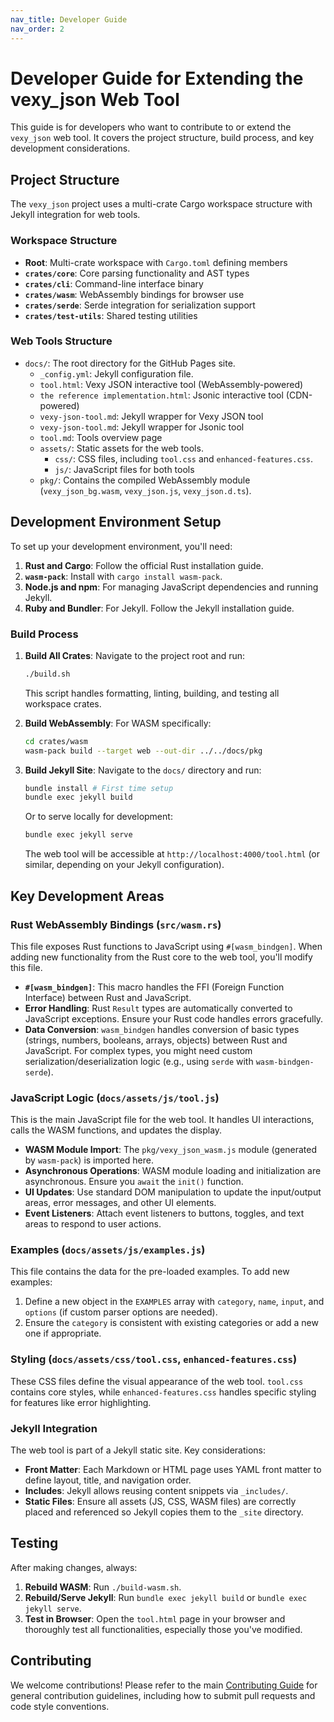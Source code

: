 ```yaml
---
nav_title: Developer Guide
nav_order: 2
---
```


# Developer Guide for Extending the vexy_json Web Tool

This guide is for developers who want to contribute to or extend the `vexy_json` web tool. It covers the project structure, build process, and key development considerations.

## Project Structure

The `vexy_json` project uses a multi-crate Cargo workspace structure with Jekyll integration for web tools.

### Workspace Structure

*   **Root**: Multi-crate workspace with `Cargo.toml` defining members
*   **`crates/core`**: Core parsing functionality and AST types
*   **`crates/cli`**: Command-line interface binary
*   **`crates/wasm`**: WebAssembly bindings for browser use
*   **`crates/serde`**: Serde integration for serialization support
*   **`crates/test-utils`**: Shared testing utilities

### Web Tools Structure

*   `docs/`: The root directory for the GitHub Pages site.
    *   `_config.yml`: Jekyll configuration file.
    *   `tool.html`: Vexy JSON interactive tool (WebAssembly-powered)
    *   `the reference implementation.html`: Jsonic interactive tool (CDN-powered)
    *   `vexy-json-tool.md`: Jekyll wrapper for Vexy JSON tool
    *   `vexy-json-tool.md`: Jekyll wrapper for Jsonic tool
    *   `tool.md`: Tools overview page
    *   `assets/`: Static assets for the web tools.
        *   `css/`: CSS files, including `tool.css` and `enhanced-features.css`.
        *   `js/`: JavaScript files for both tools
    *   `pkg/`: Contains the compiled WebAssembly module (`vexy_json_bg.wasm`, `vexy_json.js`, `vexy_json.d.ts`).

## Development Environment Setup

To set up your development environment, you'll need:

1.  **Rust and Cargo**: Follow the official Rust installation guide.
2.  **`wasm-pack`**: Install with `cargo install wasm-pack`.
3.  **Node.js and npm**: For managing JavaScript dependencies and running Jekyll.
4.  **Ruby and Bundler**: For Jekyll. Follow the Jekyll installation guide.

### Build Process

1.  **Build All Crates**: Navigate to the project root and run:
    ```bash
    ./build.sh
    ```
    This script handles formatting, linting, building, and testing all workspace crates.

2.  **Build WebAssembly**: For WASM specifically:
    ```bash
    cd crates/wasm
    wasm-pack build --target web --out-dir ../../docs/pkg
    ```

3.  **Build Jekyll Site**: Navigate to the `docs/` directory and run:
    ```bash
    bundle install # First time setup
    bundle exec jekyll build
    ```
    Or to serve locally for development:
    ```bash
    bundle exec jekyll serve
    ```
    The web tool will be accessible at `http://localhost:4000/tool.html` (or similar, depending on your Jekyll configuration).

## Key Development Areas

### Rust WebAssembly Bindings (`src/wasm.rs`)

This file exposes Rust functions to JavaScript using `#[wasm_bindgen]`. When adding new functionality from the Rust core to the web tool, you'll modify this file.

*   **`#[wasm_bindgen]`**: This macro handles the FFI (Foreign Function Interface) between Rust and JavaScript.
*   **Error Handling**: Rust `Result` types are automatically converted to JavaScript exceptions. Ensure your Rust code handles errors gracefully.
*   **Data Conversion**: `wasm_bindgen` handles conversion of basic types (strings, numbers, booleans, arrays, objects) between Rust and JavaScript. For complex types, you might need custom serialization/deserialization logic (e.g., using `serde` with `wasm-bindgen-serde`).

### JavaScript Logic (`docs/assets/js/tool.js`)

This is the main JavaScript file for the web tool. It handles UI interactions, calls the WASM functions, and updates the display.

*   **WASM Module Import**: The `pkg/vexy_json_wasm.js` module (generated by `wasm-pack`) is imported here.
*   **Asynchronous Operations**: WASM module loading and initialization are asynchronous. Ensure you `await` the `init()` function.
*   **UI Updates**: Use standard DOM manipulation to update the input/output areas, error messages, and other UI elements.
*   **Event Listeners**: Attach event listeners to buttons, toggles, and text areas to respond to user actions.

### Examples (`docs/assets/js/examples.js`)

This file contains the data for the pre-loaded examples. To add new examples:

1.  Define a new object in the `EXAMPLES` array with `category`, `name`, `input`, and `options` (if custom parser options are needed).
2.  Ensure the `category` is consistent with existing categories or add a new one if appropriate.

### Styling (`docs/assets/css/tool.css`, `enhanced-features.css`)

These CSS files define the visual appearance of the web tool. `tool.css` contains core styles, while `enhanced-features.css` handles specific styling for features like error highlighting.

### Jekyll Integration

The web tool is part of a Jekyll static site. Key considerations:

*   **Front Matter**: Each Markdown or HTML page uses YAML front matter to define layout, title, and navigation order.
*   **Includes**: Jekyll allows reusing content snippets via `_includes/`.
*   **Static Files**: Ensure all assets (JS, CSS, WASM files) are correctly placed and referenced so Jekyll copies them to the `_site` directory.

## Testing

After making changes, always:

1.  **Rebuild WASM**: Run `./build-wasm.sh`.
2.  **Rebuild/Serve Jekyll**: Run `bundle exec jekyll build` or `bundle exec jekyll serve`.
3.  **Test in Browser**: Open the `tool.html` page in your browser and thoroughly test all functionalities, especially those you've modified.

## Contributing

We welcome contributions! Please refer to the main [Contributing Guide](contributing/) for general contribution guidelines, including how to submit pull requests and code style conventions.
